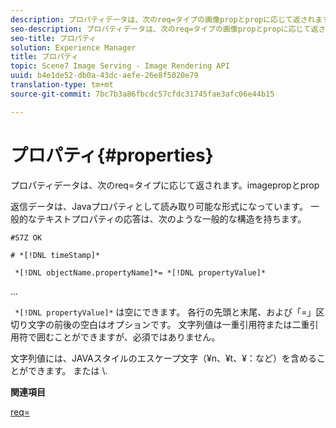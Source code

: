 ```yaml
---
description: プロパティデータは、次のreq=タイプの画像propとpropに応じて返されます。
seo-description: プロパティデータは、次のreq=タイプの画像propとpropに応じて返されます。
seo-title: プロパティ
solution: Experience Manager
title: プロパティ
topic: Scene7 Image Serving - Image Rendering API
uuid: b4e1de52-db0a-43dc-aefe-26e8f5020e79
translation-type: tm+mt
source-git-commit: 7bc7b3a86fbcdc57cfdc31745fae3afc06e44b15

---
```



# プロパティ{#properties}

プロパティデータは、次のreq=タイプに応じて返されます。imagepropとprop

返信データは、Javaプロパティとして読み取り可能な形式になっています。 一般的なテキストプロパティの応答は、次のような一般的な構造を持ちます。

`#S7Z OK`

`# *[!DNL timeStamp]*`

` *[!DNL objectName.propertyName]*= *[!DNL propertyValue]*`

...

` *[!DNL propertyValue]*` は空にできます。 各行の先頭と末尾、および「=」区切り文字の前後の空白はオプションです。 文字列値は一重引用符または二重引用符で囲むことができますが、必須ではありません。

文字列値には、JAVAスタイルのエスケープ文字（¥n、¥t、¥：など）を含めることができます。 または \\.

**関連項目**

[req=](../../../../../ir-api/http-protocol/image-rendering-api-ref/c-ir-http-protocol-ref/c-ir-http-protocol-command-reference/r-ir-req.md#reference-792b1a663fb64261bd2de2a209b847fb)
